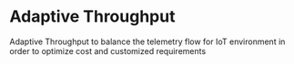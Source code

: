 # Adaptive Throughput 
Adaptive Throughput to balance the telemetry flow for IoT environment in order to optimize cost and customized requirements
